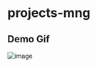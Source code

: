 # projects-mng
## Demo Gif
![image](https://github.com/tatsutei6/projects-mng/blob/main/projects-mng-demo.gif) 
